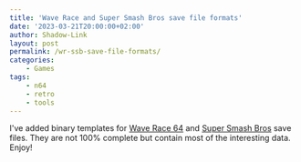 ```yaml
---
title: 'Wave Race and Super Smash Bros save file formats'
date: '2023-03-21T20:00:00+02:00'
author: Shadow-Link
layout: post
permalink: /wr-ssb-save-file-formats/
categories:
    - Games
tags:
    - n64
    - retro
    - tools
---
```


I've added binary templates for [Wave Race 64](https://github.com/KilianSteenman/N64-Save-file-formats/blob/main/wave-race-64.bt) and [Super Smash Bros](https://github.com/KilianSteenman/N64-Save-file-formats/blob/main/super-smash-bros.bt) save files. They are not 100% complete but contain most of the interesting data. Enjoy!